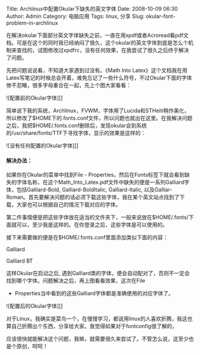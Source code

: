 Title: Archlinux中配置Okular下缺失的英文字体
Date: 2008-10-09 06:30
Author: Admin
Category: 电脑应用
Tags: linux, 分享
Slug: okular-font-problem-in-archlinux

在解决okular下面部分英文字体缺失之前，一直在用xpdf或者Acroread看pdf文档。可是在这个的同时我已经纳闷了很久，这个okular的英文字体到底是怎么个机制来查找的，试图修改过xpdfrc，没有任何效果，在我尝试了很久之后终于解决了问题。

</p>

先把问题说说看，不知道大家遇到过没有。《Math Into
Latex》这个文档我在用Latex写笔记的时候总会开着，难免忘记了一些什么符号，不过Okular下面的字体惨不忍睹，很多字母重合在一起，先上个图大家看看：

</p>
![配置前的Okular字体][]

简单说下我的系统，Archlinux，FVWM，字体用了Lucida和STHeiti稍作美化，所以修改了\$HOME下的.fonts.conf文件，所以问题也就出在这里。在我解决问题之后，我把\$HOME/.fonts.conf删除后，发现okular会到系统的/usr/share/fonts/TTF下寻找字体，显示的效果是这样的：

</p>
![没有任何配置的Okular字体][]

#### 解决办法：

</p>

如果你在Okular的菜单中找到File -
Properties，然后在Fonts标签下就会看到缺失的字体名称，在这个Math\_Into\_Latex.pdf文件中缺失的便是一系列Galliard字体，包括Galliard-Bold,
Galliard-BoldItalic, Galliard-Italic,
以及Galliar-Roman。首先要解决问题的话必须下载这些字体，我在某个英文站点找到了下载，大家也可以根据自己的情况下载对应的字体。

</p>

第二件事情便是把这些字体放在适当的文件夹下，一般来说放在\$HOME/.fonts/下面就可以，至少我是这样的。在你登录之后，这些字体是可以使用的。

</p>

接下来需要做的便是在\$HOME/.fonts.conf里面添加类似下面的内容：

<coolcode lang="xml">

<match target="pattern" name="family">

<test name="family" qual="any">

<string>Galliard</string>

</test>

<edit mode="assign" name="family">

<string>Galliard BT</string>

</edit>

</match>

</coolcode>

这样Okular在启动之后,
遇到Galliard类的字体，便会自动配对了，否则不一定会找到哪个字体。问题解决之后，再上图看看效果，这次在File
- Properties当中看到的这些Galliard字体都是准确使用的对应字体了。

</p>
![配置后的Okular字体][]

对于Linux，我确实是菜鸟一个，在慢慢学习，都说用linux的人喜欢折腾，我这也算自己折腾出个东西，分享给大家。我觉得如果对于fontconfig很了解的，

应该很快就能解决这个问题，我嘛，就需要很久来尝试了。不管怎么说，这至少也是个原创，呵呵！

</p>

  [配置前的Okular字体]: http://pic.yupoo.com/huashuai/33147651506d/medium.jpg
  [没有任何配置的Okular字体]: http://pic.yupoo.com/huashuai/95488651506e/medium.jpg
  [配置后的Okular字体]: http://pic.yupoo.com/huashuai/95509651506d/medium.jpg
